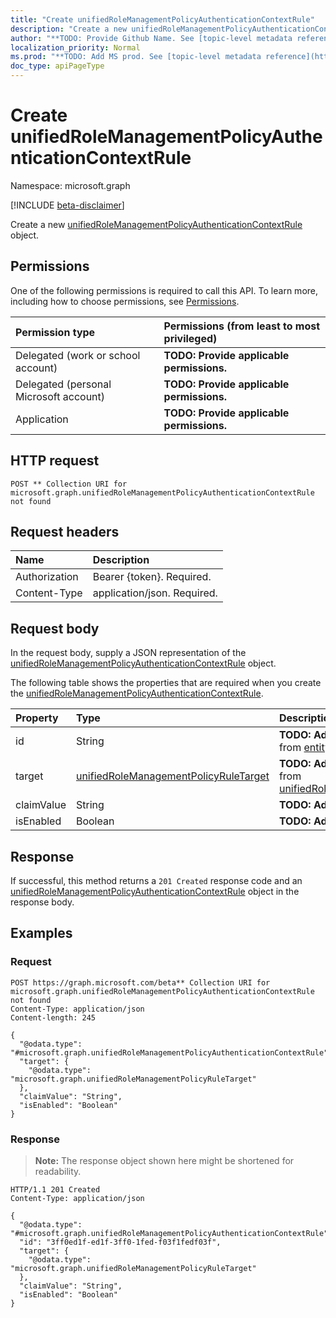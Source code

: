 ```yaml
---
title: "Create unifiedRoleManagementPolicyAuthenticationContextRule"
description: "Create a new unifiedRoleManagementPolicyAuthenticationContextRule object."
author: "**TODO: Provide Github Name. See [topic-level metadata reference](https://msgo.azurewebsites.net/add/document/guidelines/metadata.html#topic-level-metadata)**"
localization_priority: Normal
ms.prod: "**TODO: Add MS prod. See [topic-level metadata reference](https://msgo.azurewebsites.net/add/document/guidelines/metadata.html#topic-level-metadata)**"
doc_type: apiPageType
---
```


# Create unifiedRoleManagementPolicyAuthenticationContextRule
Namespace: microsoft.graph

[!INCLUDE [beta-disclaimer](../../includes/beta-disclaimer.md)]

Create a new [unifiedRoleManagementPolicyAuthenticationContextRule](../resources/unifiedrolemanagementpolicyauthenticationcontextrule.md) object.

## Permissions
One of the following permissions is required to call this API. To learn more, including how to choose permissions, see [Permissions](/graph/permissions-reference).

|Permission type|Permissions (from least to most privileged)|
|:---|:---|
|Delegated (work or school account)|**TODO: Provide applicable permissions.**|
|Delegated (personal Microsoft account)|**TODO: Provide applicable permissions.**|
|Application|**TODO: Provide applicable permissions.**|

## HTTP request

<!-- {
  "blockType": "ignored"
}
-->
``` http
POST ** Collection URI for microsoft.graph.unifiedRoleManagementPolicyAuthenticationContextRule not found
```

## Request headers
|Name|Description|
|:---|:---|
|Authorization|Bearer {token}. Required.|
|Content-Type|application/json. Required.|

## Request body
In the request body, supply a JSON representation of the [unifiedRoleManagementPolicyAuthenticationContextRule](../resources/unifiedrolemanagementpolicyauthenticationcontextrule.md) object.

The following table shows the properties that are required when you create the [unifiedRoleManagementPolicyAuthenticationContextRule](../resources/unifiedrolemanagementpolicyauthenticationcontextrule.md).

|Property|Type|Description|
|:---|:---|:---|
|id|String|**TODO: Add Description** Inherited from [entity](../resources/entity.md)|
|target|[unifiedRoleManagementPolicyRuleTarget](../resources/unifiedrolemanagementpolicyruletarget.md)|**TODO: Add Description** Inherited from [unifiedRoleManagementPolicyRule](../resources/unifiedrolemanagementpolicyrule.md)|
|claimValue|String|**TODO: Add Description**|
|isEnabled|Boolean|**TODO: Add Description**|



## Response

If successful, this method returns a `201 Created` response code and an [unifiedRoleManagementPolicyAuthenticationContextRule](../resources/unifiedrolemanagementpolicyauthenticationcontextrule.md) object in the response body.

## Examples

### Request
<!-- {
  "blockType": "request",
  "name": "create_unifiedrolemanagementpolicyauthenticationcontextrule_from_"
}
-->
``` http
POST https://graph.microsoft.com/beta** Collection URI for microsoft.graph.unifiedRoleManagementPolicyAuthenticationContextRule not found
Content-Type: application/json
Content-length: 245

{
  "@odata.type": "#microsoft.graph.unifiedRoleManagementPolicyAuthenticationContextRule",
  "target": {
    "@odata.type": "microsoft.graph.unifiedRoleManagementPolicyRuleTarget"
  },
  "claimValue": "String",
  "isEnabled": "Boolean"
}
```


### Response
>**Note:** The response object shown here might be shortened for readability.
<!-- {
  "blockType": "response",
  "truncated": true,
  "@odata.type": "microsoft.graph.unifiedRoleManagementPolicyAuthenticationContextRule"
}
-->
``` http
HTTP/1.1 201 Created
Content-Type: application/json

{
  "@odata.type": "#microsoft.graph.unifiedRoleManagementPolicyAuthenticationContextRule",
  "id": "3ff0ed1f-ed1f-3ff0-1fed-f03f1fedf03f",
  "target": {
    "@odata.type": "microsoft.graph.unifiedRoleManagementPolicyRuleTarget"
  },
  "claimValue": "String",
  "isEnabled": "Boolean"
}
```

